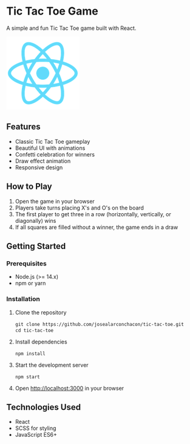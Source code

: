 # Tic Tac Toe Game

A simple and fun Tic Tac Toe game built with React.

![Tic Tac Toe Logo](./public/logo192.png)

## Features

- Classic Tic Tac Toe gameplay
- Beautiful UI with animations
- Confetti celebration for winners
- Draw effect animation
- Responsive design

## How to Play

1. Open the game in your browser
2. Players take turns placing X's and O's on the board
3. The first player to get three in a row (horizontally, vertically, or diagonally) wins
4. If all squares are filled without a winner, the game ends in a draw

## Getting Started

### Prerequisites

- Node.js (>= 14.x)
- npm or yarn

### Installation

1. Clone the repository

   ```
   git clone https://github.com/josealarconchacon/tic-tac-toe.git
   cd tic-tac-toe
   ```

2. Install dependencies

   ```
   npm install
   ```

3. Start the development server

   ```
   npm start
   ```

4. Open [http://localhost:3000](http://localhost:3000) in your browser

## Technologies Used

- React
- SCSS for styling
- JavaScript ES6+
